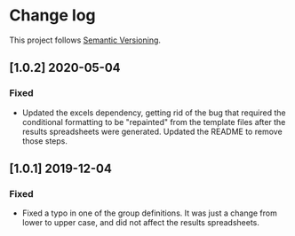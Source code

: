 # Change log

This project follows [Semantic Versioning](http://semver.org/).

## [1.0.2] 2020-05-04
### Fixed
- Updated the excels dependency, getting rid of the bug that required the
  conditional formatting to be "repainted" from the template files after the
  results spreadsheets were generated.  Updated the README to remove those
  steps.

## [1.0.1] 2019-12-04
### Fixed
- Fixed a typo in one of the group definitions.  It was just a change from lower
  to upper case, and did not affect the results spreadsheets.
